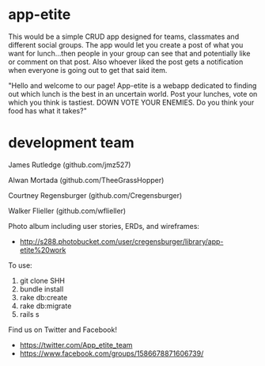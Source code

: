 # app-etite
This would be a simple CRUD app designed for teams, classmates and different social groups. The app would let you create a post of what you want for lunch…then people in your group can see that and potentially like or comment on that post. Also whoever liked the post gets a notification when everyone is going out to get that said item.


"Hello and welcome to our page! App-etite is a webapp dedicated to finding out which lunch is the best in an uncertain world. Post your lunches, vote on which you think is tastiest. DOWN VOTE YOUR ENEMIES. Do you think your food has what it takes?"

# development team

James Rutledge (github.com/jmz527)

Alwan Mortada (github.com/TheeGrassHopper)

Courtney Regensburger (github.com/Cregensburger)

Walker Flieller (github.com/wflieller)


Photo album including user stories, ERDs, and wireframes:
	<ul><li>http://s288.photobucket.com/user/cregensburger/library/app-etite%20work</li></ul>


To use:
	<ol>
		<li>git clone SHH</li>
		<li>bundle install</li>
		<li>rake db:create</li>
		<li>rake db:migrate</li>
		<li>rails s</li>
	</ol>


Find us on Twitter and Facebook!
	<ul>
		<li>https://twitter.com/App_etite_team</li>
		<li>https://www.facebook.com/groups/1586678871606739/</li>
	</ul>	
